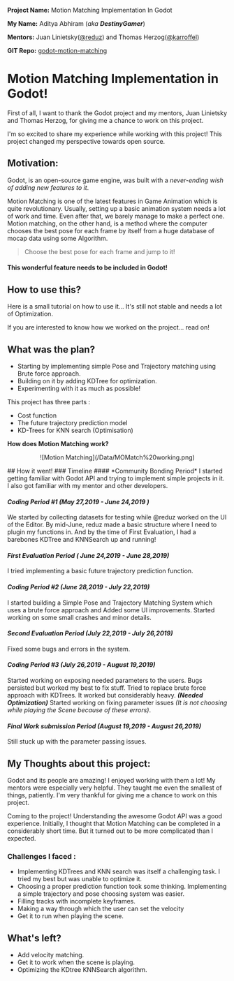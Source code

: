 **Project Name:**  Motion Matching Implementation In Godot

**My Name:** Aditya Abhiram (_aka **DestinyGamer**_)

**Mentors:** Juan Linietsky([@reduz](https://github.com/reduz)) and Thomas Herzog([@karroffel](https://github.com/karroffel))

**GIT Repo:** [godot-motion-matching](https://github.com/Aa20475/godot/tree/godot-motion-matching)

# Motion Matching Implementation in Godot!

First of all, I want to thank the Godot project and my mentors, Juan Linietsky and Thomas Herzog, for giving me a chance to work on this project.

I'm so excited to share my experience while working with this project! This project changed my perspective towards open source.

## Motivation:

Godot, is an open-source game engine, was built with a  _never-ending wish of adding new features to it_.

Motion Matching is one of the latest features in Game Animation which is quite revolutionary. Usually, setting up a basic animation system needs a lot of work and time. Even after that, we barely manage to make a perfect one. Motion matching, on the other hand, is a method where the computer chooses the best pose for each frame by itself from a huge database of mocap data using some Algorithm.

> Choose the best pose for each frame and jump to it!

#### This wonderful feature needs to be included in Godot!

## How to use this?

Here is a small tutorial on how to use it... It's still not stable and needs a lot of Optimization. 




If you are interested to know how we worked on the project... read on!

## What was the plan?
 - Starting by implementing simple Pose and Trajectory matching using Brute force approach.
 - Building on it by adding KDTree for optimization.
 - Experimenting with it as much as possible!

This project has three parts :

 -   Cost function
 -   The future trajectory prediction model
 -   KD-Trees for KNN search (Optimisation)

**How does Motion Matching work?**
<p align="center">
![Motion Matching](/Data/MOMatch%20working.png)</p>
 ## How it went!
### Timeline
 #### *Community Bonding Period*
I started getting familiar with Godot API and trying to implement simple projects in it. I also got familiar with my mentor and other developers. 

#### *Coding Period #1 (May 27,2019 - June 24,2019 )*
We started by collecting datasets for testing while @reduz worked on the UI of the Editor. By mid-June, reduz made a basic structure where I need to plugin my functions in. And by the time of First Evaluation, I had a barebones KDTree and KNNSearch up and running!

#### *First Evaluation Period ( June 24,2019 - June 28,2019)*
I tried implementing a basic future trajectory prediction function.

#### *Coding Period #2 (June 28,2019 - July 22,2019)*
I started building a Simple Pose and Trajectory Matching System which uses a brute force approach and Added some UI improvements. Started working on some small crashes and minor details.

#### *Second Evaluation Period (July 22,2019 - July 26,2019)*
Fixed some bugs and errors in the system.

#### *Coding Period #3 (July 26,2019 - August 19,2019)*
Started working on exposing needed parameters to the users. 
Bugs persisted but worked my best to fix stuff. Tried to replace brute force approach with KDTrees. It worked but considerably heavy. ***(Needed Optimization)***  Started working on fixing parameter issues *(It is not choosing while playing the Scene because of these errors)*.

#### *Final Work submission Period (August 19,2019 - August 26,2019)*
Still stuck up with the parameter passing issues.

## My Thoughts about this project:
Godot and its people are amazing! I enjoyed working with them a lot! My mentors were especially very helpful. They taught me even the smallest of things, patiently. I'm very thankful for giving me a chance to work on this project.

Coming to the project! Understanding the awesome Godot API was a good experience. Initially, I thought that Motion Matching can be completed in a considerably short time. But it turned out to be more complicated than I expected. 

### Challenges I faced : 

- Implementing KDTrees and KNN search was itself a challenging task. I tried my best but was unable to optimize it. 
- Choosing a proper prediction function took some thinking. Implementing a simple trajectory and pose choosing system was easier. 
- Filling tracks with incomplete keyframes.
- Making a way through which the user can set the velocity
- Get it to run when playing the scene. 

## What's left?
- Add velocity matching.
- Get it to work when the scene is playing.
- Optimizing the KDtree KNNSearch algorithm.
